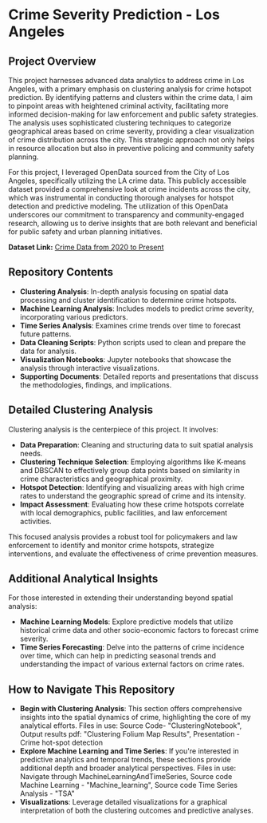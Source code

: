 # Crime Severity Prediction - Los Angeles

## Project Overview
This project harnesses advanced data analytics to address crime in Los Angeles, with a primary emphasis on clustering analysis for crime hotspot prediction. By identifying patterns and clusters within the crime data, I aim to pinpoint areas with heightened criminal activity, facilitating more informed decision-making for law enforcement and public safety strategies. The analysis uses sophisticated clustering techniques to categorize geographical areas based on crime severity, providing a clear visualization of crime distribution across the city. This strategic approach not only helps in resource allocation but also in preventive policing and community safety planning.

For this project, I leveraged OpenData sourced from the City of Los Angeles, specifically utilizing the LA crime data. This publicly accessible dataset provided a comprehensive look at crime incidents across the city, which was instrumental in conducting thorough analyses for hotspot detection and predictive modeling. The utilization of this OpenData underscores our commitment to transparency and community-engaged research, allowing us to derive insights that are both relevant and beneficial for public safety and urban planning initiatives.

**Dataset Link:** [Crime Data from 2020 to Present](https://catalog.data.gov/dataset/crime-data-from-2020-to-present/resource/5eb6507e-fa82-4595-a604-023f8a326099)

## Repository Contents
- **Clustering Analysis**: In-depth analysis focusing on spatial data processing and cluster identification to determine crime hotspots.
- **Machine Learning Analysis**: Includes models to predict crime severity, incorporating various predictors.
- **Time Series Analysis**: Examines crime trends over time to forecast future patterns.
- **Data Cleaning Scripts**: Python scripts used to clean and prepare the data for analysis.
- **Visualization Notebooks**: Jupyter notebooks that showcase the analysis through interactive visualizations.
- **Supporting Documents**: Detailed reports and presentations that discuss the methodologies, findings, and implications.

## Detailed Clustering Analysis
Clustering analysis is the centerpiece of this project. It involves:

- **Data Preparation**: Cleaning and structuring data to suit spatial analysis needs.
- **Clustering Technique Selection**: Employing algorithms like K-means and DBSCAN to effectively group data points based on similarity in crime characteristics and geographical proximity.
- **Hotspot Detection**: Identifying and visualizing areas with high crime rates to understand the geographic spread of crime and its intensity.
- **Impact Assessment**: Evaluating how these crime hotspots correlate with local demographics, public facilities, and law enforcement activities.

This focused analysis provides a robust tool for policymakers and law enforcement to identify and monitor crime hotspots, strategize interventions, and evaluate the effectiveness of crime prevention measures.

## Additional Analytical Insights
For those interested in extending their understanding beyond spatial analysis:
- **Machine Learning Models**: Explore predictive models that utilize historical crime data and other socio-economic factors to forecast crime severity.
- **Time Series Forecasting**: Delve into the patterns of crime incidence over time, which can help in predicting seasonal trends and understanding the impact of various external factors on crime rates.

## How to Navigate This Repository
- **Begin with Clustering Analysis**: This section offers comprehensive insights into the spatial dynamics of crime, highlighting the core of my analytical efforts. Files in use: Source Code- "ClusteringNotebook", Output results pdf: "Clustering Folium Map Results", Presentation - Crime hot-spot detection
- **Explore Machine Learning and Time Series**: If you're interested in predictive analytics and temporal trends, these sections provide additional depth and broader analytical perspectives. Files in use: Navigate through MachineLearningAndTimeSeries, Source code Machine Learning - "Machine_learning", Source code Time Series Analysis - "TSA"
- **Visualizations**: Leverage detailed visualizations for a graphical interpretation of both the clustering outcomes and predictive analyses.
